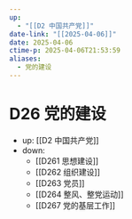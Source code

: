 ```yaml
---
up:
  - "[[D2 中国共产党]]"
date-link: "[[2025-04-06]]"
date: 2025-04-06
ctime-p: 2025-04-06T21:53:59
aliases:
  - 党的建设
---
```


# D26 党的建设

- up: [[D2 中国共产党]]
- down:	
	- [[D261 思想建设]]
	- [[D262 组织建设]]
	- [[D263 党员]]
	- [[D264 整风、整党运动]]
	- [[D267 党的基层工作]]
	
